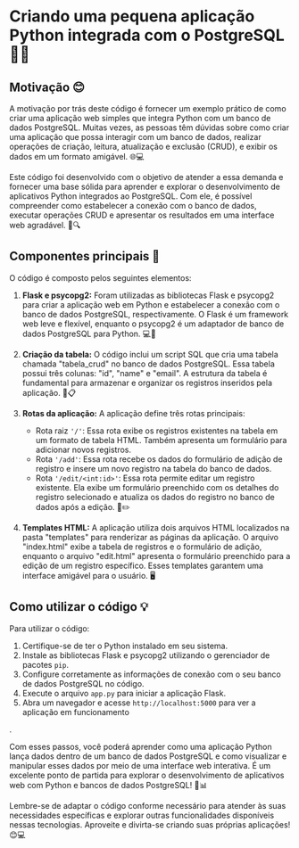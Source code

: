 # Criando uma pequena aplicação Python integrada com o PostgreSQL 🐍🐘

## Motivação 😊

A motivação por trás deste código é fornecer um exemplo prático de como criar uma aplicação web simples que integra Python com um banco de dados PostgreSQL. Muitas vezes, as pessoas têm dúvidas sobre como criar uma aplicação que possa interagir com um banco de dados, realizar operações de criação, leitura, atualização e exclusão (CRUD), e exibir os dados em um formato amigável. 🌐💻

Este código foi desenvolvido com o objetivo de atender a essa demanda e fornecer uma base sólida para aprender e explorar o desenvolvimento de aplicativos Python integrados ao PostgreSQL. Com ele, é possível compreender como estabelecer a conexão com o banco de dados, executar operações CRUD e apresentar os resultados em uma interface web agradável. 🚀🔍

## Componentes principais 🧩

O código é composto pelos seguintes elementos:

1. **Flask e psycopg2:** Foram utilizadas as bibliotecas Flask e psycopg2 para criar a aplicação web em Python e estabelecer a conexão com o banco de dados PostgreSQL, respectivamente. O Flask é um framework web leve e flexível, enquanto o psycopg2 é um adaptador de banco de dados PostgreSQL para Python. 💻🐘

2. **Criação da tabela:** O código inclui um script SQL que cria uma tabela chamada "tabela_crud" no banco de dados PostgreSQL. Essa tabela possui três colunas: "id", "name" e "email". A estrutura da tabela é fundamental para armazenar e organizar os registros inseridos pela aplicação. 🔧📋

3. **Rotas da aplicação:** A aplicação define três rotas principais:
   - Rota raiz `'/'`: Essa rota exibe os registros existentes na tabela em um formato de tabela HTML. Também apresenta um formulário para adicionar novos registros.
   - Rota `'/add'`: Essa rota recebe os dados do formulário de adição de registro e insere um novo registro na tabela do banco de dados.
   - Rota `'/edit/<int:id>'`: Essa rota permite editar um registro existente. Ela exibe um formulário preenchido com os detalhes do registro selecionado e atualiza os dados do registro no banco de dados após a edição. 📄✏️

4. **Templates HTML:** A aplicação utiliza dois arquivos HTML localizados na pasta "templates" para renderizar as páginas da aplicação. O arquivo "index.html" exibe a tabela de registros e o formulário de adição, enquanto o arquivo "edit.html" apresenta o formulário preenchido para a edição de um registro específico. Esses templates garantem uma interface amigável para o usuário. 🖥️

## Como utilizar o código 💡

Para utilizar o código:

1. Certifique-se de ter o Python instalado em seu sistema.
2. Instale as bibliotecas Flask e psycopg2 utilizando o gerenciador de pacotes `pip`.
3. Configure corretamente as informações de conexão com o seu banco de dados PostgreSQL no código.
4. Execute o arquivo `app.py` para iniciar a aplicação Flask.
5. Abra um navegador e acesse `http://localhost:5000` para ver a aplicação em funcionamento

.

Com esses passos, você poderá aprender como uma aplicação Python lança dados dentro de um banco de dados PostgreSQL e como visualizar e manipular esses dados por meio de uma interface web interativa. É um excelente ponto de partida para explorar o desenvolvimento de aplicativos web com Python e bancos de dados PostgreSQL! 🚀📊

Lembre-se de adaptar o código conforme necessário para atender às suas necessidades específicas e explorar outras funcionalidades disponíveis nessas tecnologias. Aproveite e divirta-se criando suas próprias aplicações! 😊💻
